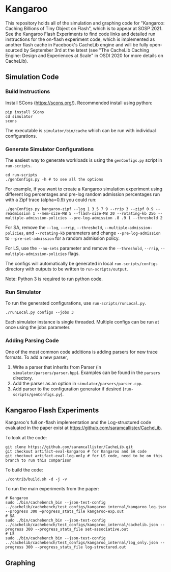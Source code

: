 # Kangaroo

This repository holds all of the simulation and graphing code for "Kangaroo: Caching Billions of Tiny Object on Flash", which is to appear at SOSP 2021. See the Kangaroo Flash Experiments to find code links and detailed run instructions for the on-flash experiment code, which is implemented as another flash cache in Facebook's CacheLib engine and will be fully open-sourced by September 3rd at the latest (see "The CacheLib Caching Engine: Design and Experiences at Scale" in OSDI 2020 for more details on CacheLib).

## Simulation Code 

### Build Instructions

Install SCons (https://scons.org/). Recommended install using python:

```
pip install SCons
cd simulator
scons
```

The executable is `simulator/bin/cache` which can be run with individual configurations.

### Generate Simulator Configurations

The easiest way to generate workloads is using the `genConfigs.py` script in `run-scripts`.

```
cd run-scripts
./genConfigs.py -h # to see all the options
```

For example, if you want to create a Kangaroo simulation experiment using different log percentages
and pre-log random admission percentages run with a Zipf trace (alpha=0.9) you could run:

```
./genConfigs.py kangaroo-zipf --log 1 3 5 7 9 --rrip 3 --zipf 0.9 --readmission 1 --mem-size-MB 5 --flash-size-MB 20 --rotating-kb 256 --multiple-admission-policies --pre-log-admission .8 .9 1 --threshold 2
```

For SA, remove the `--log`, `--rrip`, `--threshold`, `--multiple-admission-policies`, and `--rotating-kb` parameters and change `--pre-log-admission` to `--pre-set-admission` for a random admission policy.

For LS, use the `--no-sets` parameter and remove the `--threshold`, `--rrip`, `--multiple-admission-policies` flags.

The configs will automatically be generated in local `run-scripts/configs` directory with outputs to be written to `run-scripts/output`.

Note: Python 3 is required to run python code.

### Run Simulator

To run the generated configurations, use `run-scripts/runLocal.py`.

```
./runLocal.py configs --jobs 3
```

Each simulator instance is single threaded. Multiple configs can be run at once using the jobs parameter.

### Adding Parsing Code

One of the most common code additions is adding parsers for new trace formats. To add a new parser,
1) Write a parser that inherits from Parser (in `simulator/parsers/parser.hpp`). Examples can be found in the `parsers` directory.
2) Add the parser as an option in `simulator/parsers/parser.cpp`.
3) Add parser to the configuration generator if desired (`run-scripts/genConfigs.py`).

## Kangaroo Flash Experiments

Kangaroo's full on-flash implementation and the Log-structured code evaluated in the paper exist at https://github.com/saramcallister/CacheLib.

To look at the code:

```
git clone https://github.com/saramcallister/CacheLib.git
git checkout artifact-eval-kangaroo # for Kangaroo and SA code
git checkout artifact-eval-log-only # for LS code, need to be on this branch to run this comparison
```

To build the code:

```
./contrib/build.sh -d -j -v
```

To run the main experiments from the paper:

```
# Kangaroo
sudo ./bin/cachebench_bin --json-test-config ../cachelib/cachebench/test_configs/kangaroo_internal/kangaroo_log.json --progress 300 —progress_stats_file kangaroo-exp.out
# SA
sudo ./bin/cachebench_bin --json-test-config ../cachelib/cachebench/test_configs/kangaroo_internal/cachelib.json --progress 300 --progress_stats_file set-associative.out
# LS
sudo ./bin/cachebench_bin --json-test-config ../cachelib/cachebench/test_configs/kangaroo_internal/log_only.json --progress 300 --progress_stats_file log-structured.out   
```

## Graphing
